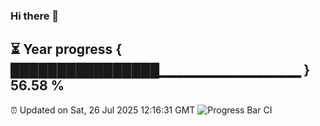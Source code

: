 ### Hi there 👋
⏳ Year progress { ████████████████▁▁▁▁▁▁▁▁▁▁▁▁▁▁ } 56.58 %
---
⏰ Updated on Sat, 26 Jul 2025 12:16:31 GMT
![Progress Bar CI](https://github.com/Moyi321/Moyi321/workflows/Progress%20Bar%20CI/badge.svg)
